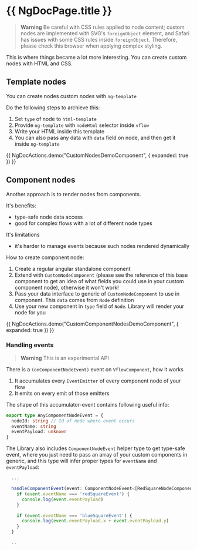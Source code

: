 # {{ NgDocPage.title }}

> **Warning**
> Be careful with CSS rules applied to node content; custom nodes are implemented with SVG's `foreignObject` element, and Safari has issues with some CSS rules inside `foreignObject`. Therefore, please check this browser when applying complex styling.

This is where things became a lot more interesting. You can create custom nodes with HTML and CSS.

## Template nodes

You can create nodes custom nodes with `ng-template`

Do the following steps to archieve this:

1. Set `type` of node to `html-template`
2. Provide `ng-template` with `nodeHtml` selector inside `vflow`
3. Write your HTML inside this template
4. You can also pass any data with `data` field on node, and then get it inside `ng-template`

{{ NgDocActions.demo("CustomNodesDemoComponent", { expanded: true }) }}

## Component nodes

Another approach is to render nodes from components.

It's benefits:

- type-safe node data access
- good for complex flows with a lot of different node types

It's limitations

- it's harder to manage events because such nodes rendered dynamically

How to create component node:

1. Create a regular angular standalone component
2. Extend with `CustomNodeComponent` (please see the reference of this base component to get an idea of what fields you could use in your custom component node), otherwise it won't work!
3. Pass your data interface to generic of `CustomNodeComponent` to use in component. This `data` comes from `Node` definition
4. Use your new component in `type` field of `Node`. Library will render your node for you

{{ NgDocActions.demo("CustomComponentNodesDemoComponent", { expanded: true }) }}

### Handling events

> **Warning**
> This is an experimental API

There is a `(onComponentNodeEvent)` event on `VflowComponent`, how it works

1. It accumulates every `EventEmitter` of every component node of your flow
2. It emits on every emit of those emitters

The shape of this accumulator-event contains following useful info:

```ts
export type AnyComponentNodeEvent = {
  nodeId: string // Id of node where event occurs
  eventName: string
  eventPayload: unknown
}
```

The Library also includes `ComponentNodeEvent` helper type to get type-safe event, where you just need to pass an array of your custom components in generic, and this type will infer proper types for `eventName` and `eventPayload`:

```ts
  ...

  handleComponentEvent(event: ComponentNodeEvent<[RedSquareNodeComponent, BlueSquareNodeComponent]>) {
    if (event.eventName === 'redSquareEvent') {
      console.log(event.eventPayload)
    }

    if (event.eventName === 'blueSquareEvent') {
      console.log(event.eventPayload.x + event.eventPayload.y)
    }
  }

  ..
```
